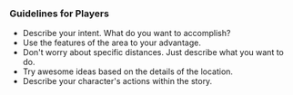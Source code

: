 ### Guidelines for Players

- Describe your intent.
  What do you want to accomplish?
- Use the features of the area to your advantage.
- Don't worry about specific distances.
  Just describe what you want to do.
- Try awesome ideas based on the details of the location.
- Describe your character's actions within the story.
